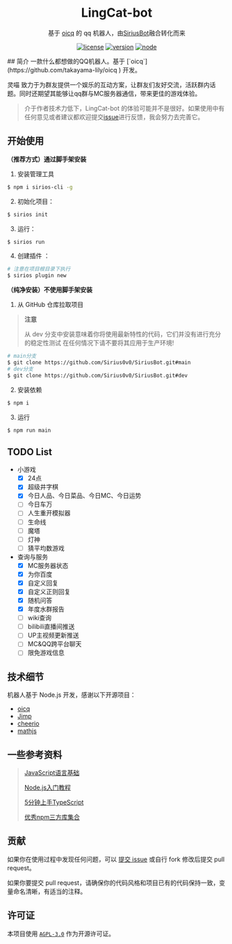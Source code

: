 <div align="center">

# LingCat-bot

基于 [oicq](https://github.com/takayama-lily/oicq) 的 qq 机器人，由[SiriusBot](https://github.com/Sirius0v0/SiriusBot)融合转化而来

[![license](https://img.shields.io/github/license/Sirius0v0/SiriusBot)](https://choosealicense.com/licenses/agpl-3.0/)
[![version](https://img.shields.io/github/package-json/v/Sirius0v0/SiriusBot)](https://github.com/NPUcraft/LingCat-bot)
[![node](https://img.shields.io/node/v/oicq)](https://github.com/takayama-lily/oicq)

</div>
## 简介
一款什么都想做的QQ机器人。基于 [`oicq`](https://github.com/takayama-lily/oicq ) 开发。

灵喵 致力于为群友提供一个娱乐的互动方案，让群友们友好交流，活跃群内话题。同时还期望其能够让qq群与MC服务器通信，带来更佳的游戏体验。

> 介于作者技术力低下，LingCat-bot 的体验可能并不是很好。如果使用中有任何意见或者建议都欢迎提交[issue](https://github.com/NPUcraft/LingCat-bot/issues)进行反馈，我会努力去完善它。

## 开始使用

**（推荐方式）通过脚手架安装**

1. 安装管理工具

```bash
$ npm i sirios-cli -g
```

2. 初始化项目：

```bash
$ sirios init
```

3. 运行：

```bash
$ sirios run
```
4. 创建插件 ：

```bash
# 注意在项目根目录下执行
$ sirios plugin new
```
**（纯净安装）不使用脚手架安装**

1. 从 GitHub 仓库拉取项目

>**注意**
>
>从 dev 分支中安装意味着你将使用最新特性的代码，它们并没有进行充分的稳定性测试 在任何情况下请不要将其应用于生产环境!

```bash
# main分支
$ git clone https://github.com/Sirius0v0/SiriusBot.git#main
# dev分支
$ git clone https://github.com/Sirius0v0/SiriusBot.git#dev
```

2. 安装依赖

```bash
$ npm i
```

3. 运行

```bash
$ npm run main
```


## TODO List

+ 小游戏
  - [x] 24点
  - [x] 超级井字棋
  - [x] 今日人品、今日菜品、今日MC、今日运势
  - [ ] 今日车万
  - [ ] 人生重开模拟器
  - [ ] 生命线
  - [ ] 魔塔
  - [ ] 灯神
  - [ ] 猜平均数游戏

+ 查询与服务
  - [x] MC服务器状态
  - [x] 为你百度
  - [x] 自定义回复
  - [x] 自定义正则回复
  - [x] 随机问答
  - [x] 年度水群报告
  - [ ] wiki查询
  - [ ] bilibili直播间推送
  - [ ] UP主视频更新推送
  - [ ] MC&QQ跨平台聊天
  - [ ] 限免游戏信息

## 技术细节

机器人基于 Node.js 开发，感谢以下开源项目：

+ [oicq](https://github.com/takayama-lily/oicq)
+ [Jimp](https://github.com/oliver-moran/jimp)
+ [cheerio](https://github.com/cheeriojs/cheerio)
+ [mathjs](https://github.com/josdejong/mathjs)

## 一些参考资料

> [JavaScript语言基础](https://developer.mozilla.org/zh-CN/docs/Web/JavaScript) 
> 
> [Node.js入门教程](http://nodejs.cn/learn) 
> 
> [5分钟上手TypeScript](https://www.tslang.cn/docs/handbook/typescript-in-5-minutes.html) 
> 
> [优秀npm三方库集合](https://github.com/sindresorhus/awesome-nodejs) 


## 贡献

如果你在使用过程中发现任何问题，可以 [提交 issue](https://github.com/NPUcraft/LingCat-bot/issues) 或自行 fork 修改后提交 pull request。

如果你要提交 pull request，请确保你的代码风格和项目已有的代码保持一致，变量命名清晰，有适当的注释。

## 许可证

本项目使用 [`AGPL-3.0`](https://choosealicense.com/licenses/agpl-3.0/) 作为开源许可证。

